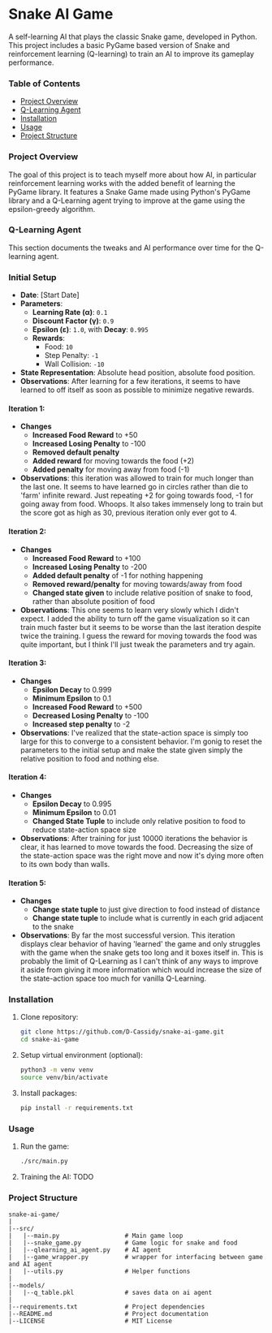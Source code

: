 # Snake AI Game

A self-learning AI that plays the classic Snake game, developed in Python. This project includes a basic 
PyGame based version of Snake and reinforcement learning (Q-learning) to train an AI to improve its gameplay performance.

### Table of Contents
- [Project Overview](#project-overview)
- [Q-Learning Agent](#q-learning-agent)
- [Installation](#installation)
- [Usage](#usage)
- [Project Structure](#project-structure)

### Project Overview
The goal of this project is to teach myself more about how AI, in particular reinforcement learning works with 
the added benefit of learning the PyGame library. It features a Snake Game made using Python's PyGame library 
and a Q-Learning agent trying to improve at the game using the epsilon-greedy algorithm.

### Q-Learning Agent

This section documents the tweaks and AI performance over time for the Q-learning agent.

### Initial Setup
- **Date**: [Start Date]
- **Parameters**:
  - **Learning Rate (α)**: `0.1`
  - **Discount Factor (γ)**: `0.9`
  - **Epsilon (ε)**: `1.0`, with **Decay**: `0.995`
  - **Rewards**:
    - Food: `10`
    - Step Penalty: `-1`
    - Wall Collision: `-10`
- **State Representation**: Absolute head position, absolute food position.
- **Observations**: After learning for a few iterations, it seems to have learned to off itself as soon as possible to minimize negative rewards.

#### Iteration 1:
- **Changes**
    - **Increased Food Reward** to +50
    - **Increased Losing Penalty** to -100
    - **Removed default penalty**
    - **Added reward** for moving towards the food (+2)
    - **Added penalty** for moving away from food (-1)
- **Observations**: this iteration was allowed to train for much longer than the last one. It seems to have learned go in circles rather than die to 'farm' infinite reward. Just repeating +2 for going towards food, -1 for going away from food. Whoops. It also takes immensely long to train but the score got as high as 30, previous iteration only ever got to 4.

#### Iteration 2:
- **Changes**
    - **Increased Food Reward** to +100
    - **Increased Losing Penalty** to -200
    - **Added default penalty** of -1 for nothing happening
    - **Removed reward/penalty** for moving towards/away from food
    - **Changed state given** to include relative position of snake to food, rather than absolute position of food
- **Observations**: This one seems to learn very slowly which I didn't expect. I added the ability to turn off the game visualization so it can train much faster but it seems to be worse than the last iteration despite twice the training. I guess the reward for moving towards the food was quite important, but I think I'll just tweak the parameters and try again.

#### Iteration 3:
- **Changes**
    - **Epsilon Decay** to 0.999
    - **Minimum Epsilon** to 0.1
    - **Increased Food Reward** to +500
    - **Decreased Losing Penalty** to -100
    - **Increased step penalty** to -2
- **Observations**: I've realized that the state-action space is simply too large for this to converge to a consistent behavior. I'm gonig to reset the parameters to the initial setup and make the state given simply the relative position to food and nothing else.

#### Iteration 4: 
- **Changes**
    - **Epsilon Decay** to 0.995
    - **Minimum Epsilon** to 0.01
    - **Changed State Tuple** to include only relative position to food to reduce state-action space size
- **Observations**: After training for just 10000 iterations the behavior is clear, it has learned to move towards the food. Decreasing the size of the state-action space was the right move and now it's dying more often to its own body than walls.

#### Iteration 5:
- **Changes**
    - **Change state tuple** to just give direction to food instead of distance
    - **Change state tuple** to include what is currently in each grid adjacent to the snake
- **Observations**: By far the most successful version. This iteration displays clear behavior of having 'learned' the game and only struggles with the game when the snake gets too long and it boxes itself in. This is probably the limit of Q-Learning as I can't think of any ways to improve it aside from giving it more information which would increase the size of the state-action space too much for vanilla Q-Learning.

### Installation
1. Clone repository:
    ```bash
    git clone https://github.com/D-Cassidy/snake-ai-game.git
    cd snake-ai-game
    ```

2. Setup virtual environment (optional):
    ```bash
    python3 -m venv venv
    source venv/bin/activate
    ```

3. Install packages:
    ```bash
    pip install -r requirements.txt
    ```

### Usage
1. Run the game:
    ```bash
    ./src/main.py
    ```

2. Training the AI:
    TODO

### Project Structure
```plaintext
snake-ai-game/
|
|--src/
|   |--main.py                  # Main game loop
|   |--snake_game.py            # Game logic for snake and food
|   |--qlearning_ai_agent.py    # AI agent
|   |--game_wrapper.py          # wrapper for interfacing between game and AI agent
|   |--utils.py                 # Helper functions
|
|--models/
|   |--q_table.pkl              # saves data on ai agent
|
|--requirements.txt             # Project dependencies
|--README.md                    # Project documentation
|--LICENSE                      # MIT License
```
